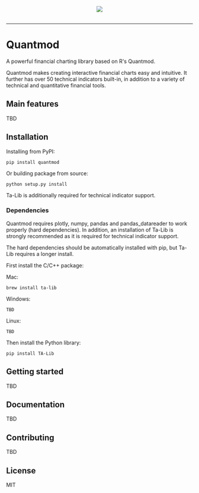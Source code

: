 <div align="center">
  <img src="https://raw.githubusercontent.com/jackwluo/py-quantmod/master/assets/readme.png"><br><br>
</div>

-----------------

# Quantmod

A powerful financial charting library based on R's Quantmod.

Quantmod makes creating interactive financial charts easy and intuitive. It further has over 50 technical indicators built-in, in addition to a variety of technical and quantitative financial tools.

## Main features

TBD

## Installation

Installing from PyPI:

    pip install quantmod

Or building package from source:

    python setup.py install

Ta-Lib is additionally required for technical indicator support.

### Dependencies

Quantmod requires plotly, numpy, pandas and pandas_datareader to work properly (hard dependencies). In addition, an installation of Ta-Lib is strongly recommended as it is required for technical indicator support.

The hard dependencies should be automatically installed with pip, but Ta-Lib requires a longer install.

First install the C/C++ package:

Mac:

    brew install ta-lib

Windows:

    TBD

Linux:

    TBD

Then install the Python library:

    pip install TA-Lib

## Getting started

TBD

## Documentation

TBD

## Contributing

TBD

## License

MIT
